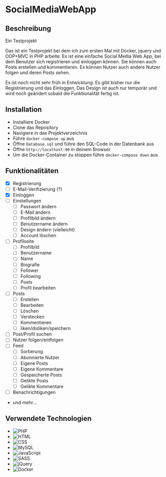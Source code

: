# SocialMediaWebApp

## Beschreibung

Ein Testprojekt

Das ist ein Testprojekt bei dem ich zum ersten Mal mit Docker, jquery und OOP+MVC in PHP arbeite. Es ist eine einfache Social Media Web App, bei dem Benutzer sich registrieren und einloggen können. Sie können auch Posts erstellen und kommentieren. Es können Nutzer auch andere Nutzer folgen und deren Posts sehen.

Es ist noch nicht sehr früh in Entwicklung. Es gibt bisher nur die Registrierung und das Einloggen.
Das Design ist auch nur temporär und wird noch geändert sobald die Funktionalität fertig ist.

## Installation
- Installiere Docker
- Clone das Repository
- Navigiere in das Projektverzeichnis
- Führe `docker-compose up` aus
- Öffne `Database.sql` und führe den SQL-Code in der Datenbank aus
- Öffne `http://localhost:90` in deinem Browser
- Um die Docker-Container zu stoppen führe `docker-compose down` aus

## Funktionalitäten
- [x] Registrierung
- [ ] E-Mail-Verifizierung (?)
- [x] Einloggen
- [ ] Einstellungen
  - [ ] Passwort ändern
  - [ ] E-Mail ändern
  - [ ] Profilbild ändern
  - [ ] Benutzername ändern
  - [ ] Design ändern (vielleicht)
  - [ ] Account löschen
- [ ] Profilseite
  - [ ] Profilbild
  - [ ] Benutzername
  - [ ] Name
  - [ ] Biografie
  - [ ] Follower
  - [ ] Following
  - [ ] Posts
  - [ ] Profil bearbeiten
- [ ] Posts
  - [ ] Erstellen
  - [ ] Bearbeiten
  - [ ] Löschen
  - [ ] Verstecken
  - [ ] Kommentieren
  - [ ] liken/disliken/speichern
- [ ] Post/Profil suchen
- [ ] Nutzer folgen/entfolgen
- [ ] Feed
  - [ ] Sortierung
  - [ ] Abonnierte Nutzer
  - [ ] Eigene Posts
  - [ ] Eigene Kommentare
  - [ ] Gespeicherte Posts
  - [ ] Gelikte Posts
  - [ ] Gelikte Kommentare
- [ ] Benachrichtigungen
- und mehr...

## Verwendete Technologien
- ![PHP](https://img.shields.io/badge/-PHP-000000?style=flat&logo=PHP)
- ![HTML](https://img.shields.io/badge/-HTML-000000?style=flat&logo=HTML5)
- ![CSS](https://img.shields.io/badge/-CSS-000000?style=flat&logo=CSS3)
- ![MySQL](https://img.shields.io/badge/-MySQL-000000?style=flat&logo=MySQL)
- ![JavaScript](https://img.shields.io/badge/-JavaScript-000000?style=flat&logo=JavaScript)
- ![SASS](https://img.shields.io/badge/-SASS-000000?style=flat&logo=SASS)
- ![jQuery](https://img.shields.io/badge/-jQuery-000000?style=flat&logo=jQuery)
- ![Docker](https://img.shields.io/badge/-Docker-000000?style=flat&logo=Docker)
